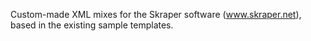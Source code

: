 Custom-made XML mixes for the Skraper software (www.skraper.net), based in the existing sample templates.

